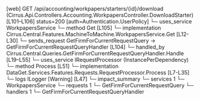 [web] GET /api/accounting/workpapers/starters/{id}/download  (Cirrus.Api.Controllers.Accounting.WorkpapersController.DownloadStarter)  [L101–L106] status=200 [auth=Authentication.UserPolicy]
  └─ uses_service WorkpapersService
    └─ method Get [L105]
      └─ implementation Cirrus.Central.Features.MachineToMachine.WorkpapersService.Get [L12-L30]
  └─ sends_request GetFirmForCurrentRequestQuery -> GetFirmForCurrentRequestQueryHandler [L104]
    └─ handled_by Cirrus.Central.Queries.GetFirmForCurrentRequestQueryHandler.Handle [L19–L55]
      └─ uses_service IRequestProcessor (InstancePerDependency)
        └─ method Process [L51]
          └─ implementation DataGet.Services.Features.Requests.RequestProcessor.Process [L7-L35]
      └─ logs ILogger<GetFirmForCurrentRequestQueryHandler> [Warning] [L47]
  └─ impact_summary
    └─ services 1
      └─ WorkpapersService
    └─ requests 1
      └─ GetFirmForCurrentRequestQuery
    └─ handlers 1
      └─ GetFirmForCurrentRequestQueryHandler

